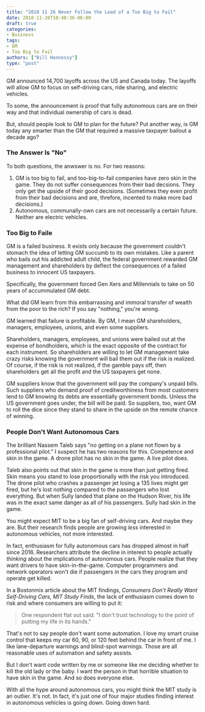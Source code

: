 ```yaml
---
title: "2018 11 26 Never Follow the Lead of a Too Big to Fail"
date: 2018-11-26T10:48:36-06:00
draft: true
categories:
- Business
tags:
- GM
- Too Big to Fail
authors: ["Bill Hennessy"]
type: "post"
---
```


GM announced 14,700 layoffs across the US and Canada today. The layoffs will allow GM to focus on self-driving cars, ride sharing, and electric vehicles.

To some, the announcement is proof that fully autonomous cars are on their way and that individual ownership of cars is dead. 

But, should people look to GM to plan for the future? Put another way, is GM today any smarter than the GM that required a massive taxpayer bailout a decade ago? 

### The Answer Is "No"

To both questions, the anwswer is no. For two reasons:

1. GM is too big to fail, and too-big-to-fail companies have zero skin in the game. They do not suffer consequences from their bad decsions. They only get the upside of their good decisions. (Sometimes they even profit from their bad decisions and are, threfore, incented to make more bad decisions.)
2. Autonomous, communally-own cars are not necessarily a certain future. Neither are electric vehicles. 

### Too Big to Faile

GM is a failed business. It exists only because the government couldn't stomach the idea of letting GM succumb to its own mistakes. Like a parent who bails out his addicted adult child, the federal government rewarded GM management and shareholders by deflect the consequences of a failed business to innocent US taxpayers. 

Specifically, the government forced Gen Xers and Millennials to take on 50 years of accummulated GM debt. 

What did GM learn from this embarrassing and immoral transfer of wealth from the poor to the rich? If you say "nothing," you're wrong. 

GM learned that failure is profitable. By GM, I mean GM shareholders, managers, employees, unions, and even some suppliers. 

Shareholders, managers, employees, and unions were bailed out at the expense of bondholders, which is the exact opposite of the contract for each instrument. So shareholders are willing to let GM management take crazy risks knowing the government will bail them out if the risk is realized. Of course, if the risk is not realized, if the gamble pays off, then shareholders get all the profit and the US taxpayers get none. 

GM suppliers know that the government will pay the company's unpaid bills. Such suppliers who demand proof of creditworthiness from most customers lend to GM knowing its debts are essentially government bonds. Unless the US government goes under, the bill will be paid. So suppliers, too, want GM to roll the dice since they stand to share in the upside on the remote chance of winning. 


### People Don't Want Autonomous Cars

The brilliant Nassem Taleb says "no getting on a plane not flown by a professional pilot." I suspect he has two reasons for this. Competence and skin in the game. A drone pilot has no skin in the game. A live pilot does. 

Taleb also points out that skin in the game is more than just getting fired. Skin means you stand to lose proportionally with the risk you introduced. The drone pilot who crashes a passenger jet losing a 135 lives might get fired, but he's lost nothing compared to the passengers who lost everything. But when Sully landed that plane on the Hudson River, his life was in the exact same danger as all of his passengers. Sully had skin in the game. 

You might expect MIT to be a big fan of self-driving cars. And maybe they are. But their research finds people are growing *less* interested in autonomous vehicles, not more interested. 

In fact, enthusiasm for fully autonomous cars has dropped almost in half since 2016. Researchers attribute the decline in interest to people actually *thinking* about the implications of autonomous cars. People realize that they want drivers to have skin-in-the-game. Computer programmers and network operators won't die if passengers in the cars they program and operate get killed. 

In a Bostonmix article about the MIT findings, *Consumers Don't Really Want Self-Driving Cars, MIT Study Finds*, the lack of enthusiasm comes down to risk and where consumers are willing to put it:

> One respondent flat out said: "I don't trust technology to the point of putting my life in its hands."

That's not to say people don't want some automation. I love my smart cruise control that keeps my car 60, 90, or 120 feet behind the car in front of me. I like lane-departure warnings and blind-spot warnings. Those are all reasonable uses of automation and safety assists. 

But I don't want code written by me or someone like me deciding whether to kill the old lady or the baby. I want the person in that horrible situation to have skin in the game. And so does everyone else. 


With all the hype around autonomous cars, you might think the MIT study is an outlier. It's not. In fact, it's just one of four major studies finding interest in autonomous vehicles is going down. Going down hard. 


